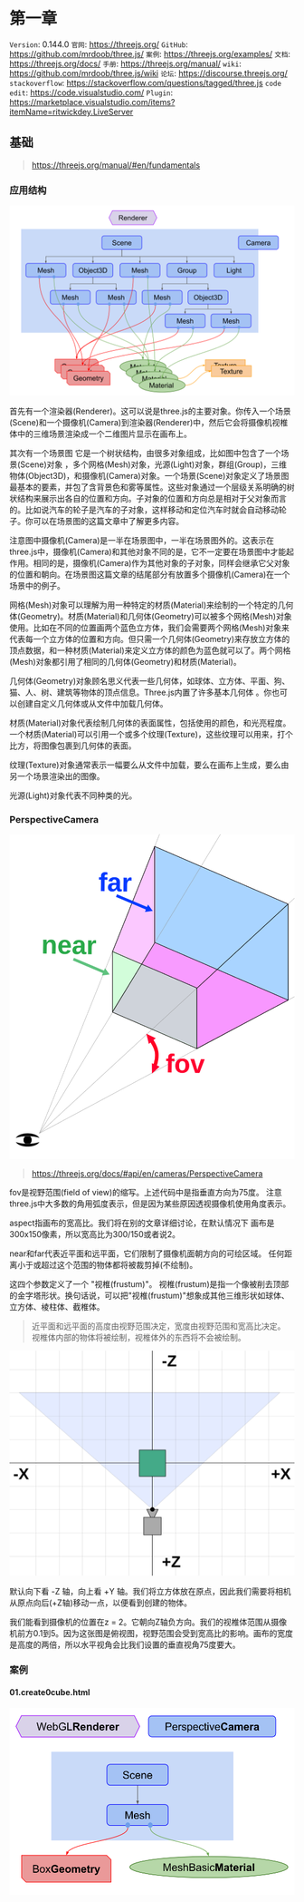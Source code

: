 # 第一章
`Version`: 0.144.0
`官网`: https://threejs.org/
`GitHub`: https://github.com/mrdoob/three.js/
`案例`: https://threejs.org/examples/
`文档`: https://threejs.org/docs/
`手册`: https://threejs.org/manual/
`wiki`: https://github.com/mrdoob/three.js/wiki 
`论坛`: https://discourse.threejs.org/
`stackoverflow`: https://stackoverflow.com/questions/tagged/three.js
`code edit`: https://code.visualstudio.com/
`Plugin`: https://marketplace.visualstudio.com/items?itemName=ritwickdey.LiveServer


## 基础

> https://threejs.org/manual/#en/fundamentals

### 应用结构
![threejs-structure](./static/imgs/threejs-structure.svg)

首先有一个渲染器(Renderer)。这可以说是three.js的主要对象。你传入一个场景(Scene)和一个摄像机(Camera)到渲染器(Renderer)中，然后它会将摄像机视椎体中的三维场景渲染成一个二维图片显示在画布上。

其次有一个场景图 它是一个树状结构，由很多对象组成，比如图中包含了一个场景(Scene)对象 ，多个网格(Mesh)对象，光源(Light)对象，群组(Group)，三维物体(Object3D)，和摄像机(Camera)对象。一个场景(Scene)对象定义了场景图最基本的要素，并包了含背景色和雾等属性。这些对象通过一个层级关系明确的树状结构来展示出各自的位置和方向。子对象的位置和方向总是相对于父对象而言的。比如说汽车的轮子是汽车的子对象，这样移动和定位汽车时就会自动移动轮子。你可以在场景图的这篇文章中了解更多内容。

注意图中摄像机(Camera)是一半在场景图中，一半在场景图外的。这表示在three.js中，摄像机(Camera)和其他对象不同的是，它不一定要在场景图中才能起作用。相同的是，摄像机(Camera)作为其他对象的子对象，同样会继承它父对象的位置和朝向。在场景图这篇文章的结尾部分有放置多个摄像机(Camera)在一个场景中的例子。

网格(Mesh)对象可以理解为用一种特定的材质(Material)来绘制的一个特定的几何体(Geometry)。材质(Material)和几何体(Geometry)可以被多个网格(Mesh)对象使用。比如在不同的位置画两个蓝色立方体，我们会需要两个网格(Mesh)对象来代表每一个立方体的位置和方向。但只需一个几何体(Geometry)来存放立方体的顶点数据，和一种材质(Material)来定义立方体的颜色为蓝色就可以了。两个网格(Mesh)对象都引用了相同的几何体(Geometry)和材质(Material)。

几何体(Geometry)对象顾名思义代表一些几何体，如球体、立方体、平面、狗、猫、人、树、建筑等物体的顶点信息。Three.js内置了许多基本几何体 。你也可以创建自定义几何体或从文件中加载几何体。

材质(Material)对象代表绘制几何体的表面属性，包括使用的颜色，和光亮程度。一个材质(Material)可以引用一个或多个纹理(Texture)，这些纹理可以用来，打个比方，将图像包裹到几何体的表面。

纹理(Texture)对象通常表示一幅要么从文件中加载，要么在画布上生成，要么由另一个场景渲染出的图像。

光源(Light)对象代表不同种类的光。

### PerspectiveCamera

![frustum-3d](./static/imgs/frustum-3d.svg)

> https://threejs.org/docs/#api/en/cameras/PerspectiveCamera

fov是视野范围(field of view)的缩写。上述代码中是指垂直方向为75度。 注意three.js中大多数的角用弧度表示，但是因为某些原因透视摄像机使用角度表示。

aspect指画布的宽高比。我们将在别的文章详细讨论，在默认情况下 画布是300x150像素，所以宽高比为300/150或者说2。

near和far代表近平面和远平面，它们限制了摄像机面朝方向的可绘区域。 任何距离小于或超过这个范围的物体都将被裁剪掉(不绘制)。

这四个参数定义了一个 "视椎(frustum)"。 视椎(frustum)是指一个像被削去顶部的金字塔形状。换句话说，可以把"视椎(frustum)"想象成其他三维形状如球体、立方体、棱柱体、截椎体。

> 近平面和远平面的高度由视野范围决定，宽度由视野范围和宽高比决定。
> 视椎体内部的物体将被绘制，视椎体外的东西将不会被绘制。


![scene-down](./static/imgs/scene-down.svg)

默认向下看 -Z 轴，向上看 +Y 轴。我们将立方体放在原点，因此我们需要将相机从原点向后(+Z轴)移动一点，以便看到创建的物体。

我们能看到摄像机的位置在z = 2。它朝向Z轴负方向。我们的视椎体范围从摄像机前方0.1到5。因为这张图是俯视图，视野范围会受到宽高比的影响。画布的宽度是高度的两倍，所以水平视角会比我们设置的垂直视角75度要大。

### 案例

#### 01.create0cube.html

![threejs-1cube-no-light-scene](./static/imgs/threejs-1cube-no-light-scene.svg)

#### 
